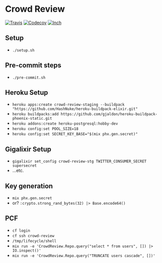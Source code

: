 # Crowd Review

[![Travis](https://img.shields.io/travis/marcdel/crowd_review.svg)](https://travis-ci.org/marcdel/crowd_review)
[![Codecov](https://img.shields.io/codecov/c/github/marcdel/crowd_review.svg)](https://codecov.io/gh/marcdel/crowd_review)
[![Inch](http://inch-ci.org/github/marcdel/crowd_review.svg)](http://inch-ci.org/github/marcdel/crowd_review)

## Setup
* `./setup.sh`

## Pre-commit steps
* `./pre-commit.sh`

## Heroku Setup

* `heroku apps:create crowd-review-staging --buildpack "https://github.com/HashNuke/heroku-buildpack-elixir.git"`
* `heroku buildpacks:add https://github.com/gjaldon/heroku-buildpack-phoenix-static.git`
* `heroku addons:create heroku-postgresql:hobby-dev`
* `heroku config:set POOL_SIZE=18`
* `heroku config:set SECRET_KEY_BASE="$(mix phx.gen.secret)"`

## Gigalixir Setup
* `gigalixir set_config crowd-review-stg TWITTER_CONSUMER_SECRET supersecret`
* ...etc.

## Key generation
* `mix phx.gen.secret`
* or? `:crypto.strong_rand_bytes(32) |> Base.encode64()`

## PCF
* `cf login`
* `cf ssh crowd-review`
* `/tmp/lifecycle/shell`
* `mix run -e 'CrowdReview.Repo.query("select * from users", []) |> IO.inspect()'`
* `mix run -e 'CrowdReview.Repo.query("TRUNCATE users cascade", [])'`

